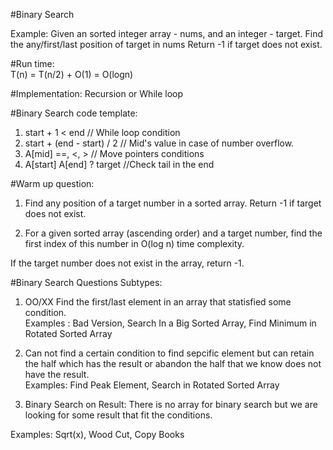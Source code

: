 #Binary Search  

Example: Given an sorted integer array - nums, and an integer - target.
Find the any/first/last position of target in nums Return -1 if target does not exist.
 
 #Run time:   
  T(n) = T(n/2) + O(1) = O(logn)

#Implementation:
Recursion or While loop

#Binary Search code template:
1. start + 1 < end // While loop condition
2. start + (end - start) / 2 // Mid's value in case of number overflow.
3. A[mid] ==, <, > // Move pointers conditions
4. A[start] A[end] ? target //Check tail in the end
  
#Warm up question:
1. Find any position of a target number in a sorted array. Return -1 if target does not exist.

2. For a given sorted array (ascending order) and a target number, find the first index of this number in O(log n) time complexity.

If the target number does not exist in the array, return -1.

#Binary Search Questions Subtypes:
1. OO/XX Find the first/last element in an array that statisfied some condition.  
Examples : Bad Version, Search In a Big Sorted Array,  Find Minimum in Rotated Sorted Array  

2. Can not find a certain condition to find sepcific element but can retain the half which has the result or abandon the half that we know does not have the result.    
Examples: Find Peak Element, Search in Rotated Sorted Array

3. Binary Search on Result: There is no array for binary search but we are looking for some result that fit the conditions.  

Examples: Sqrt(x), Wood Cut, Copy Books
